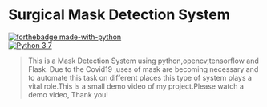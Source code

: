 # Surgical Mask Detection System
[![forthebadge made-with-python](http://ForTheBadge.com/images/badges/made-with-python.svg)](https://www.python.org/)                 
[![Python 3.7](https://img.shields.io/badge/python-3.7-blue.svg)](https://www.python.org/downloads/release/python-370/)  

> This is a Mask Detection System using python,opencv,tensorflow and Flask. Due to the Covid19 ,uses of mask are becoming necessary and to automate this task on            different places this type of system plays a vital role.This is a small demo video of my project.Please watch a demo video, Thank you! 
